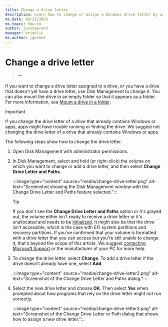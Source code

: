 ```yaml
---
title: Change a drive letter
description: Learn how to change or assign a Windows drive letter by using the Change Drive Letter and Paths feature in Disk Management.
ms.date: 08/21/2024
ms.topic: how-to
author: jasongerend
manager: brianlic
ms.author: jgerend
---
```


# Change a drive letter

> **

If you want to change a drive letter assigned to a drive, or you have a drive that doesn't yet have a drive letter, use Disk Management to change it. You can also mount the drive in an empty folder so that it appears as a folder. For more information, see [Mount a drive in a folder](assign-a-mount-point-folder-path-to-a-drive.md).

> [!IMPORTANT]
> If you change the drive letter of a drive that already contains Windows or apps, apps might have trouble running or finding the drive. We suggest not changing the drive letter of a drive that already contains Windows or apps.

The following steps show how to change the drive letter.

1. Open Disk Management with administrator permissions.
1. In Disk Management, select and hold (or right-click) the volume on which you want to change or add a drive letter, and then select **Change Drive Letter and Paths**.

    :::image type="content" source="media/change-drive-letter.png" alt-text="Screenshot showing the Disk Management window with the Change Drive Letter and Paths feature selected.":::

    > [!TIP]
    > If you don't see the **Change Drive Letter and Paths** option or it's grayed out, the volume either isn't ready to receive a drive letter or it's unallocated and needs to be [initialized](initialize-new-disks.md). It might also be that the drive isn't accessible, which is the case with EFI system partitions and recovery partitions. If you've confirmed that your volume is formatted with a drive letter that you can access but you're still unable to change it, that's beyond the scope of this article. We suggest [contacting Microsoft Support](https://support.microsoft.com/contactus/) or the manufacturer of your PC for more help.

1. To change the drive letter, select **Change**. To add a drive letter if the drive doesn't already have one, select **Add**.

    :::image type="content" source="media/change-drive-letter2.png" alt-text="Screenshot of the Change Drive Letter and Paths dialog.":::

1. Select the new drive letter and choose **OK**. Then select **Yes** when prompted about how programs that rely on the drive letter might not run correctly.

    :::image type="content" source="media/change-drive-letter3.png" alt-text="Screenshot of the Change Drive Letter or Path dialog that shows how to assign a new drive letter.":::

